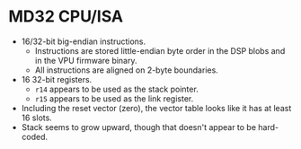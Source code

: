 # MD32 CPU/ISA

* 16/32-bit big-endian instructions.
  * Instructions are stored little-endian byte order in the DSP blobs and in
    the VPU firmware binary.
  * All instructions are aligned on 2-byte boundaries.
* 16 32-bit registers.
  * `r14` appears to be used as the stack pointer.
  * `r15` appears to be used as the link register.
* Including the reset vector (zero), the vector table looks like it has at
  least 16 slots.
* Stack seems to grow upward, though that doesn't appear to be hard-coded.
